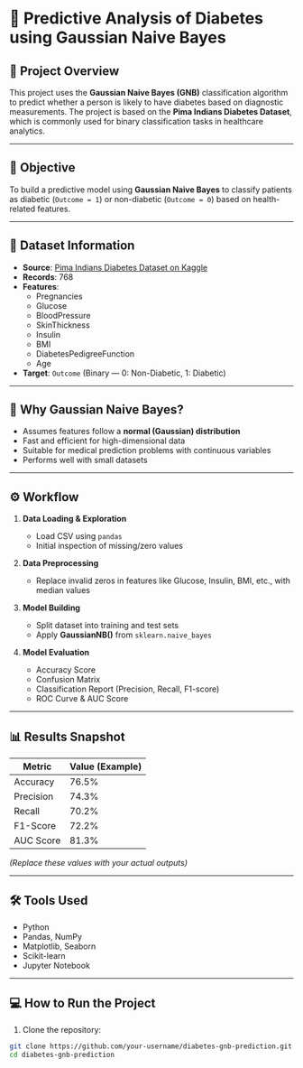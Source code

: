 # 🧪 Predictive Analysis of Diabetes using Gaussian Naive Bayes

## 📌 Project Overview

This project uses the **Gaussian Naive Bayes (GNB)** classification algorithm to predict whether a person is likely to have diabetes based on diagnostic measurements. The project is based on the **Pima Indians Diabetes Dataset**, which is commonly used for binary classification tasks in healthcare analytics.

---

## 🎯 Objective

To build a predictive model using **Gaussian Naive Bayes** to classify patients as diabetic (`Outcome = 1`) or non-diabetic (`Outcome = 0`) based on health-related features.

---

## 🧬 Dataset Information

- **Source**: [Pima Indians Diabetes Dataset on Kaggle](https://www.kaggle.com/datasets/uciml/pima-indians-diabetes-database)
- **Records**: 768
- **Features**:
  - Pregnancies
  - Glucose
  - BloodPressure
  - SkinThickness
  - Insulin
  - BMI
  - DiabetesPedigreeFunction
  - Age
- **Target**: `Outcome` (Binary — 0: Non-Diabetic, 1: Diabetic)

---

## 🧠 Why Gaussian Naive Bayes?

- Assumes features follow a **normal (Gaussian) distribution**
- Fast and efficient for high-dimensional data
- Suitable for medical prediction problems with continuous variables
- Performs well with small datasets

---

## ⚙️ Workflow

1. **Data Loading & Exploration**
   - Load CSV using `pandas`
   - Initial inspection of missing/zero values

2. **Data Preprocessing**
   - Replace invalid zeros in features like Glucose, Insulin, BMI, etc., with median values

3. **Model Building**
   - Split dataset into training and test sets
   - Apply **GaussianNB()** from `sklearn.naive_bayes`

4. **Model Evaluation**
   - Accuracy Score
   - Confusion Matrix
   - Classification Report (Precision, Recall, F1-score)
   - ROC Curve & AUC Score

---

## 📊 Results Snapshot

| Metric        | Value (Example) |
|---------------|-----------------|
| Accuracy      | 76.5%           |
| Precision     | 74.3%           |
| Recall        | 70.2%           |
| F1-Score      | 72.2%           |
| AUC Score     | 81.3%           |

*(Replace these values with your actual outputs)*

---

## 🛠 Tools Used

- Python
- Pandas, NumPy
- Matplotlib, Seaborn
- Scikit-learn
- Jupyter Notebook

---

## 💻 How to Run the Project

1. Clone the repository:
```bash
git clone https://github.com/your-username/diabetes-gnb-prediction.git
cd diabetes-gnb-prediction
